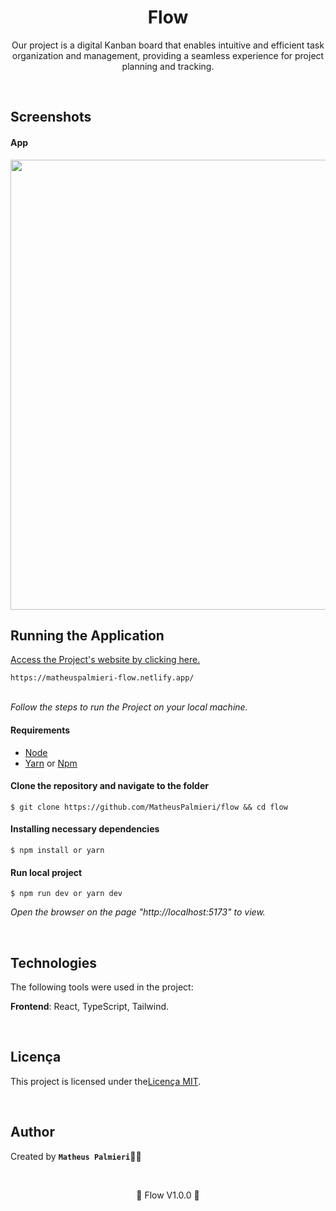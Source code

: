 <h1 align="center">Flow</h1>

<p align="center">Our project is a digital Kanban board that enables intuitive and efficient task organization and management, providing a seamless experience for project planning and tracking.</p>

<br />

## Screenshots

#### App

<img src="src/assets/undefined.png" width="720px">

<br />

## Running the Application

<a href="https://matheuspalmieri-flow.netlify.app/" target="_blank">Access the Project's website by clicking here.</a>

```
https://matheuspalmieri-flow.netlify.app/
```

<br />
<i>Follow the steps to run the Project on your local machine.</i>
<br />

#### Requirements

- [Node](https://nodejs.org/en/)
- [Yarn](https://classic.yarnpkg.com/lang/en/) or [Npm](https://www.npmjs.com/)

#### Clone the repository and navigate to the folder

```
$ git clone https://github.com/MatheusPalmieri/flow && cd flow
```

#### Installing necessary dependencies

```
$ npm install or yarn
```

#### Run local project

```
$ npm run dev or yarn dev
```

<i>Open the browser on the page "http://localhost:5173" to view.</i>

<br />

## Technologies

<p>The following tools were used in the project:</p>

**Frontend**: React, TypeScript, Tailwind.

<br />

## Licença

This project is licensed under the[Licença MIT](LICENSE).

<br />

## Author

Created by <b>`Matheus Palmieri`</b>👨‍💻

<br />

<p align="center">🔖 Flow V1.0.0 🚀</p>

